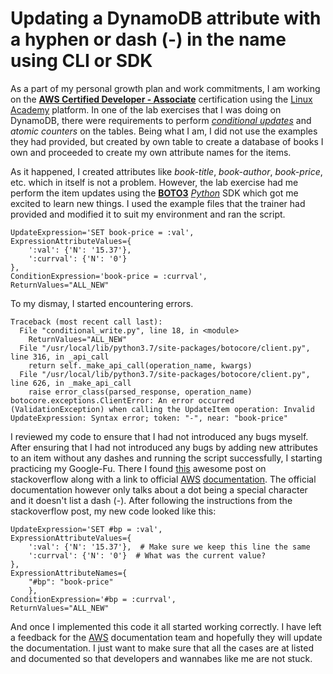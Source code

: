# Updating a DynamoDB attribute with a hyphen or dash (-) in the name using CLI or SDK

As a part of my personal growth plan and work commitments, I am working on the [**AWS Certified Developer - Associate**](https://aws.amazon.com/certification/certified-developer-associate/ "AWS CDA") certification using the [Linux Academy](https://www.linuxacademy.com/ "LA") platform. In one of the lab exercises that I was doing on DynamoDB, there were requirements to perform [*conditional updates*](https://docs.aws.amazon.com/amazondynamodb/latest/developerguide/Expressions.ConditionExpressions.html "Condition Expressions") and *atomic counters* on the tables. Being what I am, I did not use the examples they had provided, but created by own table to create a database of books I own and proceeded to create my own attribute names for the items.

As it happened, I created attributes like *book-title*, *book-author*, *book-price*, etc. which in itself is not a problem. However, the lab exercise had me perform the item updates using the [**BOTO3**](https://aws.amazon.com/sdk-for-python/ "BOTO3") [*Python*](https://www.pythong.org "Python") SDK which got me excited to learn new things. I used the example files that the trainer had provided and modified it to suit my environment and ran the script. 

    UpdateExpression='SET book-price = :val',
    ExpressionAttributeValues={
        ':val': {'N': '15.37'},  
        ':currval': {'N': '0'} 
    },
    ConditionExpression='book-price = :currval',
    ReturnValues="ALL_NEW"


To my dismay, I started encountering errors.

    Traceback (most recent call last):
      File "conditional_write.py", line 18, in <module>
        ReturnValues="ALL_NEW"
      File "/usr/local/lib/python3.7/site-packages/botocore/client.py", line 316, in _api_call
        return self._make_api_call(operation_name, kwargs)
      File "/usr/local/lib/python3.7/site-packages/botocore/client.py", line 626, in _make_api_call
        raise error_class(parsed_response, operation_name)
    botocore.exceptions.ClientError: An error occurred (ValidationException) when calling the UpdateItem operation: Invalid UpdateExpression: Syntax error; token: "-", near: "book-price"

I reviewed my code to ensure that I had not introduced any bugs myself. After ensuring that I had not introduced any bugs by adding new attributes to an item without any dashes and running the script successfully, I starting practicing my Google-Fu. There I found [this](https://stackoverflow.com/questions/39348520/updating-an-attribute-in-dynamodb-that-contains-hyphen-or-dash-in-javascript) awesome post on stackoverflow along with a link to official [AWS](https://aws.amazon.com "AWS") [documentation](https://docs.aws.amazon.com/amazondynamodb/latest/developerguide/Expressions.ExpressionAttributeNames.html). The official documentation however only talks about a dot being a special character and it doesn't list a dash (-). After following the instructions from the stackoverflow post, my new code looked like this:


    UpdateExpression='SET #bp = :val',
    ExpressionAttributeValues={
        ':val': {'N': '15.37'},  # Make sure we keep this line the same
        ':currval': {'N': '0'}  # What was the current value?
    },
    ExpressionAttributeNames={
        "#bp": "book-price"
        },
    ConditionExpression='#bp = :currval',
    ReturnValues="ALL_NEW"

And once I implemented this code it all started working correctly. I have left a feedback for the [AWS](https://aws.amazon.com "AWS") documentation team and hopefully they will update the documentation. I just want to make sure that all the cases are at listed and documented so that developers and wannabes like me are not stuck.
